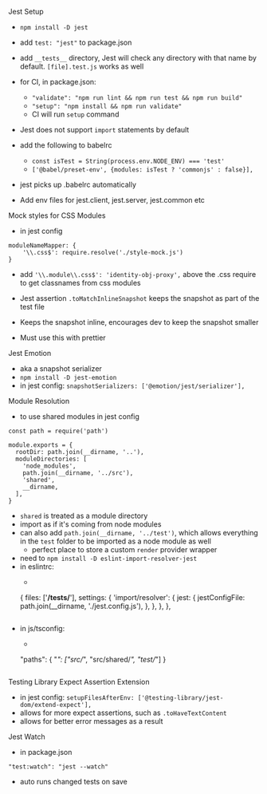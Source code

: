 Jest Setup

- `npm install -D jest`
- add `test: "jest"` to package.json
- add `__tests__` directory, Jest will check any directory with that name by default. `[file].test.js` works as well
- for CI, in package.json:
  - `"validate": "npm run lint && npm run test && npm run build"`
  - `"setup": "npm install && npm run validate"`
  - CI will run `setup` command

- Jest does not support `import` statements by default
- add the following to babelrc
  - `const isTest = String(process.env.NODE_ENV) === 'test'`
  - `['@babel/preset-env', {modules: isTest ? 'commonjs' : false}],`
- jest picks up .babelrc automatically

- Add env files for jest.client, jest.server, jest.common etc

Mock styles for CSS Modules
- in jest config
```
moduleNameMapper: {
    '\\.css$': require.resolve('./style-mock.js')
}
```
- add `'\\.module\\.css$': 'identity-obj-proxy',` above the .css require to get classnames from css modules

- Jest assertion `.toMatchInlineSnapshot` keeps the snapshot as part of the test file
- Keeps the snapshot inline, encourages dev to keep the snapshot smaller
- Must use this with prettier

Jest Emotion
- aka a snapshot serializer
- `npm install -D jest-emotion`
- in jest config: `snapshotSerializers: ['@emotion/jest/serializer'],`

Module Resolution
- to use shared modules in jest config
```
const path = require('path')

module.exports = {
  rootDir: path.join(__dirname, '..'),
  moduleDirectories: [
    'node_modules',
    path.join(__dirname, '../src'),
    'shared',
    __dirname,
  ],
}
```
- `shared` is treated as a module directory
- import as if it's coming from node modules
- can also add `path.join(__dirname, '../test')`, which allows everything in the `test` folder to be imported as a node module as well
  - perfect place to store a custom `render` provider wrapper
- need to `npm install -D eslint-import-resolver-jest`
- in eslintrc:
  - ```
  {
      files: ['**/__tests__/**'],
      settings: {
        'import/resolver': {
          jest: {
            jestConfigFile: path.join(__dirname, './jest.config.js'),
          },
        },
      },
    },
  ```
- in js/tsconfig:
  - ```
  "paths": {
      "*": ["src/*", "src/shared/*", "test/*"]
    }
  ```

Testing Library Expect Assertion Extension
- in jest config: `setupFilesAfterEnv: ['@testing-library/jest-dom/extend-expect'],`
- allows for more expect assertions, such as `.toHaveTextContent`
- allows for better error messages as a result

Jest Watch
- in package.json
```
"test:watch": "jest --watch"
```
- auto runs changed tests on save
